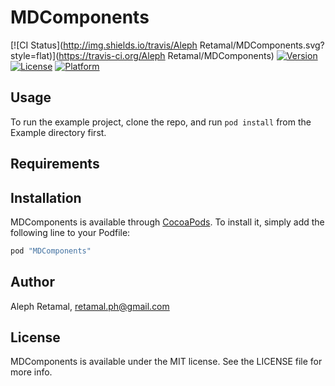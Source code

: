 # MDComponents

[![CI Status](http://img.shields.io/travis/Aleph Retamal/MDComponents.svg?style=flat)](https://travis-ci.org/Aleph Retamal/MDComponents)
[![Version](https://img.shields.io/cocoapods/v/MDComponents.svg?style=flat)](http://cocoapods.org/pods/MDComponents)
[![License](https://img.shields.io/cocoapods/l/MDComponents.svg?style=flat)](http://cocoapods.org/pods/MDComponents)
[![Platform](https://img.shields.io/cocoapods/p/MDComponents.svg?style=flat)](http://cocoapods.org/pods/MDComponents)

## Usage

To run the example project, clone the repo, and run `pod install` from the Example directory first.

## Requirements

## Installation

MDComponents is available through [CocoaPods](http://cocoapods.org). To install
it, simply add the following line to your Podfile:

```ruby
pod "MDComponents"
```

## Author

Aleph Retamal, retamal.ph@gmail.com

## License

MDComponents is available under the MIT license. See the LICENSE file for more info.
